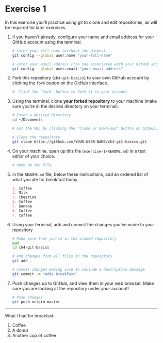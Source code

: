 # Exercise 1
In this exercise you'll practice using git to clone and edit repositories, as will be required for later exercises.

1. If you haven't already, configure your name and email address for your GitHub account using the terminal.

	```bash
	# enter your full name (without the dashes)
	git config --global user.name "your-full-name"

	# enter your email address (the one associated with your GitHub account)
	git config --global user.email "your-email-address"
	```

2. Fork this repository (`ch4-git-basics`) to your own GitHub account by clicking the `fork` button on the GitHub interface.

	```bash
	#  Click the `fork` button to fork it to your account
	```

3. Using the terminal, clone **your forked repository** to your machine (make sure you're in the desired directory on your terminal).

	```bash
	# Enter a desired directory
	cd ~/Documents

	# Get the URL by clicking the "Clone or Download" button on GitHub, then clicking the clipboard icon

	# Clone the repository
	git clone https://github.com/YOUR-USER-NAME/ch4-git-basics.git
	```

4. On your machine, open up this file (`exercise-1/README.md`) in a text editor of your choice.

	```bash
	# Open up the file
	```

5. In the `README.md` file, below these instructions, add an ordered list of what you ate for breakfast today.

	```markdown
	1. Coffee
	2. Milk
	3. Cheerios
	4. Coffee
	5. Banana
	6. Coffee
	7. Coffee
	```

6. Using your terminal, add and commit the changes you've made to your repository

	```bash
	# Make sure that you're in the cloned repository
	pwd
	cd ch4-git-basics

	# Add changes from all files in the repository
	git add .

	# Commit changes making sure to include a descriptive message
	git commit -m "Adds breakfast"
	```

7. Push changes up to GitHub, and view them in your web browser. Make sure you are looking at the repository under _your_ account!

	```bash
	# Push changes
	git push origin master
	```

---

What I had for breakfast:

1. Coffee
2. A donut
3. Another cup of coffee